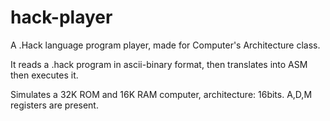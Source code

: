 hack-player
===========

A .Hack language program player, made for Computer's Architecture class.

It reads a .hack program in ascii-binary format, then translates into ASM then executes it.


Simulates a 32K ROM and 16K RAM computer, architecture: 16bits.
A,D,M registers are present.
